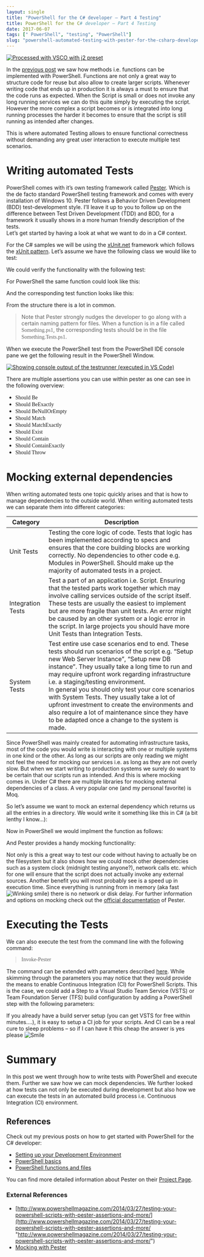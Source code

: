 ```yaml
---
layout: single
title: "PowerShell for the C# developer – Part 4 Testing"
title: PowerShell for the C# developer – Part 4 Testing
date: 2017-06-07
tags: [" PowerShell", "testing", "PowerShell"]
slug: "powershell-automated-testing-with-pester-for-the-csharp-developer"
---
```


[![Processed with VSCO with j2 preset](https://mallibone.com/posts/files/38c2ad07-b3dd-47c4-be02-7f828ed6841a.jpg "Processed with VSCO with j2 preset")](https://mallibone.com/posts/files/7b2028b2-a2f3-4eec-8a9f-fdcaaca7309c.jpg)
 
In the [previous post](https://mallibone.com/post/powershell-for-the-c-developer-&ndash;-part-3) we saw how methods i.e. functions can be implemented with PowerShell. Functions are not only a great way to structure code for reuse but also allow to create larger scripts. Whenever writing code that ends up in production it is always a must to ensure that the code runs as expected. When the Script is small or does not invoke any long running services we can do this quite simply by executing the script. However the more complex a script becomes or is integrated into long running processes the harder it becomes to ensure that the script is still running as intended after changes.
 
This is where automated Testing allows to ensure functional correctness without demanding any great user interaction to execute multiple test scenarios.
 
# Writing automated Tests
 
PowerShell comes with it’s own testing framework called [Pester](https://github.com/pester/Pester "Link to GitHub site of Pester"). Which is the de facto standard PowerShell testing framework and comes with every installation of Windows 10. Pester follows a Behavior Driven Development (BDD) test-development style. I’ll leave it up to you to follow up on the difference between Test Driven Development (TDD) and BDD, for a framework it usually shows in a more human friendly description of the tests.  
Let’s get started by having a look at what we want to do in a C# context.
 
For the C# samples we will be using the [xUnit.net](https://xunit.github.io/) framework which follows the [xUnit pattern](https://en.wikipedia.org/wiki/XUnit). Let’s assume we have the following class we would like to test:
 
<script src="https://gist.github.com/mallibone/185042ff5f74b66f8ece8f4b67ba6042.js"></script>
 
We could verify the functionality with the following test:
 
<script src="https://gist.github.com/mallibone/1b1644fcbc2f7e48ec1391118d678704.js"></script>
 
For PowerShell the same function could look like this:
 
<script src="https://gist.github.com/mallibone/40bd5b0419e38747f7ca7cb05a10670b.js"></script>
 
And the corresponding test function looks like this:
 
<script src="https://gist.github.com/mallibone/c392a5393a8d0554d79973594f637454.js"></script>
 
From the structure there is a lot in common.


> Note that Pester strongly nudges the developer to go along with a certain naming pattern for files. When a function is in a file called <font face="Consolas">Something.ps1</font>, the corresponding tests should be in the file <font face="Consolas">Something.Tests.ps1</font>.


When we execute the PowerShell test from the PowerShell IDE console pane we get the following result in the PowerShell Window.
 
[![Showing console output of the testrunner (executed in VS Code)](https://mallibone.com/posts/files/4bfd00f3-88dc-41e7-9c34-e9c6efe78274.png "Showing console output of the testrunner (executed in VS Code)")](https://mallibone.com/posts/files/4cb2e875-4ea3-454c-ae51-dfdf04c8b8ea.png)
 
There are multiple assertions you can use within pester as one can see in the following overview:

- <font face="Consolas">Should Be </font>
- <font face="Consolas">Should BeExactly </font>
- <font face="Consolas">Should BeNullOrEmpty </font>
- <font face="Consolas">Should Match </font>
- <font face="Consolas">Should MatchExactly </font>
- <font face="Consolas">Should Exist </font>
- <font face="Consolas">Should Contain </font>
- <font face="Consolas">Should ContainExactly </font>
- <font face="Consolas">Should Throw</font>

 

 
# Mocking external dependencies
 
When writing automated tests one topic quickly arises and that is how to manage dependencies to the outside world. When writing automated tests we can separate them into different categories:
 



  |  **Category** |  **Description** |
| --- | --- |
 |  Unit Tests |  Testing the core logic of code. Tests that logic has been implemented according to specs and ensures that the core building blocks are working correctly. No dependencies to other code e.g. Modules in PowerShell. Should make up the majority of automated tests in a project. |
 |  Integration Tests |  Test a part of an application i.e. Script. Ensuring that the tested parts work together which may involve calling services outside of the script itself.  <br>These tests are usually the easiest to implement but are more fragile than unit tests. An error might be caused by an other system or a logic error in the script. In large projects you should have more Unit Tests than Integration Tests. |
 |  System Tests |  Test entire use case scenarios end to end. These tests should run scenarios of the script e.g. “Setup new Web Server Instance”, “Setup new DB instance”. They usually take a long time to run and may require upfront work regarding infrastructure i.e. a staging/testing environment.  <br>In general you should only test your core scenarios with System Tests. They usually take a lot of upfront investment to create the environments and also require a lot of maintenance since they have to be adapted once a change to the system is made.  |

 
Since PowerShell was mainly created for automating infrastructure tasks, most of the code you would write is interacting with one or multiple systems in one kind or the other. As long as our scripts are only reading we might not feel the need for mocking our services i.e. as long as they are not overly slow. But when we start writing to production systems we surely do want to be certain that our scripts run as intended. And this is where mocking comes in. Under C# there are multiple libraries for mocking external dependencies of a class. A very popular one (and my personal favorite) is Moq.
 
So let’s assume we want to mock an external dependency which returns us all the entries in a directory. We would write it something like this in C# (a bit lenthy I know...):
 
<script src="https://gist.github.com/mallibone/207a202f9f169687c66804a86d93420d.js"></script>
 
Now in PowerShell we would implment the function as follows:

<script src="https://gist.github.com/mallibone/9f1fdd41b8df92a480ca57cf6355ea55.js"></script>

And Pester provides a handy mocking functionality:
 
<script src="https://gist.github.com/mallibone/edeb656f9081ea19b489a62c09e59206.js"></script>
 
Not only is this a great way to test our code without having to actually be on the filesystem but it also shows how we could mock other dependencies such as a system clock (midnight testing anyone?), network calls etc. which for one will ensure that the script does not actually invoke any external sources. Another benefit you will most probably see is a speed up in execution time. Since everything is running from in memory (aka fast ![Winking smile](https://mallibone.com/posts/files/e5961ae2-20b4-4903-a56d-651894da8c95.png)) there is no network or disk delay. For further information and options on mocking check out the [official documentation](https://github.com/pester/Pester/wiki/Mocking-with-Pester) of Pester.
 
# Executing the Tests
 
We can also execute the test from the command line with the following command:
 

> <font face="Consolas">Invoke-Pester</font>

 
The command can be extended with parameters described [here](https://github.com/pester/Pester/wiki/Invoke-Pester "Link to the Pester Project Page describing the execution."). While skimming through the parameters you may notice that they would provide the means to enable Continuous Integration (CI) for PowerShell Scripts. This is the case, we could add a Step to a Visual Studio Team Service (VSTS) or Team Foundation Server (TFS) build configuration by adding a PowerShell step with the following parameters:
 
If you already have a build server setup (you can get VSTS for free within minutes….), it is easy to setup a CI job for your scripts. And CI can be a real cure to sleep problems – so if I can have it this cheap the answer is yes please ![Smile](https://mallibone.com/posts/files/8fb07399-04da-44c0-96b8-155eca499d39.png)
 
# Summary
 
In this post we went through how to write tests with PowerShell and execute them. Further we saw how we can mock dependencies. We further looked at how tests can not only be executed during development but also how we can execute the tests in an automated build process i.e. Continuous Integration (CI) environment.
 
## References
 
Check out my previous posts on how to get started with PowerShell for the C# developer:

- [Setting up your Development Environment](https://mallibone.com/post/powershell-for-the-c-developer)
- [PowerShell basics](https://mallibone.com/post/powershell-for-the-c-developer&ndash;part-2)
- [PowerShell functions and files](https://mallibone.com/post/powershell-for-the-c-developer-&ndash;-part-3)

 
You can find more detailed information about Pester on their [Project Page](https://github.com/pester/Pester/wiki "Pester GitHub Page").

### External References

- [http://www.powershellmagazine.com/2014/03/27/testing-your-powershell-scripts-with-pester-assertions-and-more/](http://www.powershellmagazine.com/2014/03/27/testing-your-powershell-scripts-with-pester-assertions-and-more/ "http://www.powershellmagazine.com/2014/03/27/testing-your-powershell-scripts-with-pester-assertions-and-more/")
- [Mocking with Pester](https://github.com/pester/Pester/wiki/Mocking-with-Pester)

